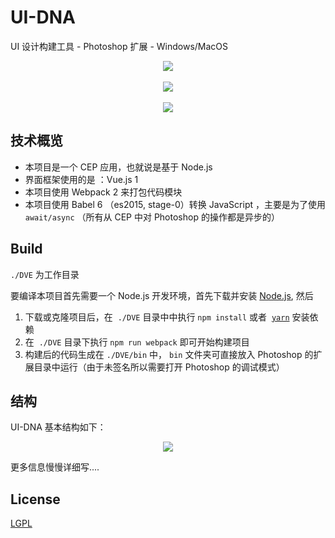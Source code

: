 # UI-DNA

UI 设计构建工具 - Photoshop 扩展 - Windows/MacOS



<p align="center">
<img  src="http://ww1.sinaimg.cn/large/c35419f1gy1feqxe7s6cmg20go0gojx9.gif">
<br>  <br>
<img  src="http://ww1.sinaimg.cn/large/c35419f1gy1feqxe7ya49g20go0goaqx.gif">
<br>  <br>
<img src="http://ww1.sinaimg.cn/large/c35419f1gy1feqxe8an8mg20go0godqk.gif">
</p>




## 技术概览

- 本项目是一个 CEP 应用，也就说是基于 Node.js 
- 界面框架使用的是 ：Vue.js 1
- 本项目使用 Webpack 2 来打包代码模块
- 本项目使用 Babel 6 （es2015, stage-0）转换 JavaScript ，主要是为了使用 ` await/async` （所有从 CEP 中对 Photoshop 的操作都是异步的）


## Build

 `./DVE` 为工作目录
 
 要编译本项目首先需要一个 Node.js 开发环境，首先下载并安装 [Node.js](https://nodejs.org/zh-cn/), 然后
 
1. 下载或克隆项目后，在  `./DVE` 目录中中执行 `npm install` 或者  [`yarn`](https://yarnpkg.com/zh-Hans/) 安装依赖 
2. 在  `./DVE` 目录下执行 `npm run webpack` 即可开始构建项目  
3. 构建后的代码生成在 `./DVE/bin` 中， `bin` 文件夹可直接放入 Photoshop 的扩展目录中运行（由于未签名所以需要打开 Photoshop 的调试模式）



## 结构
UI-DNA 基本结构如下：

<p align="center">
<img  src="http://ww1.sinaimg.cn/large/c35419f1gy1fer61z31u7j20nn0rbt9q.jpg">
</p>

更多信息慢慢详细写....
 


## License
[LGPL](http://www.fsf.org/licensing/licenses/lgpl.html)


